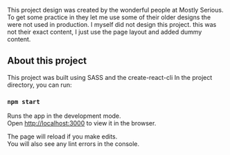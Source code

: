 This project design was created by the wonderful people at Mostly Serious.
To get some practice in they let me use some of their older designs the were
not used in production. I myself did not design this project. this was not their 
exact content, I just use the page layout and added dummy content.

## About this project

This project was built using SASS and the create-react-cli
In the project directory, you can run:

### `npm start`

Runs the app in the development mode.<br>
Open [http://localhost:3000](http://localhost:3000) to view it in the browser.

The page will reload if you make edits.<br>
You will also see any lint errors in the console.
